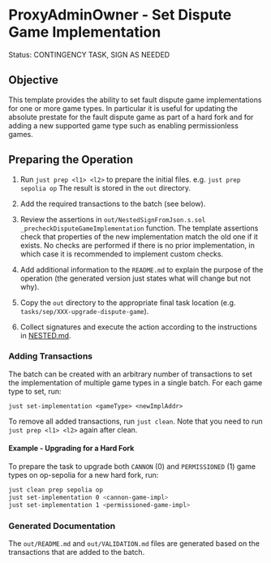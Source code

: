 # ProxyAdminOwner - Set Dispute Game Implementation

Status: CONTINGENCY TASK, SIGN AS NEEDED

## Objective

This template provides the ability to set fault dispute game implementations for one or more game types. In particular
it is useful for updating the absolute prestate for the fault dispute game as part of a hard fork and for adding a new
supported game type such as enabling permissionless games.

## Preparing the Operation

1. Run `just prep <l1> <l2>` to prepare the initial files. e.g. `just prep sepolia op` The result is stored in the `out`
   directory.

2. Add the required transactions to the batch (see below).

3. Review the assertions in `out/NestedSignFromJson.s.sol` `_precheckDisputeGameImplementation` function.
   The template assertions check that properties of the new implementation match the old one if it exists.
   No checks are performed if there is no prior implementation, in which case it is recommended to implement custom
   checks.

4. Add additional information to the `README.md` to explain the purpose of the operation (the generated version just
   states what will change but not why).

5. Copy the `out` directory to the appropriate final task location (e.g. `tasks/sep/XXX-upgrade-dispute-game`).

6. Collect signatures and execute the action according to the instructions in [NESTED.md](../../../../NESTED.md).

### Adding Transactions

The batch can be created with an arbitrary number of transactions to set the implementation of multiple game types in a
single batch. For each game type to set, run:

```
just set-implementation <gameType> <newImplAddr>
```

To remove all added transactions, run `just clean`. Note that you need to run `just prep <l1> <l2>` again after clean.

#### Example - Upgrading for a Hard Fork

To prepare the task to upgrade both `CANNON` (0) and `PERMISSIONED` (1) game types on op-sepolia for a new hard fork,
run:

```bash
just clean prep sepolia op
just set-implementation 0 <cannon-game-impl>
just set-implementation 1 <permissioned-game-impl>
```

### Generated Documentation

The `out/README.md` and `out/VALIDATION.md` files are generated based on the transactions that are added to the batch.
